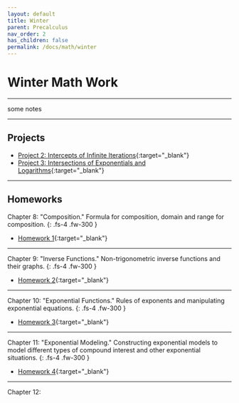```yaml
---
layout: default
title: Winter
parent: Precalculus
nav_order: 2
has_children: false
permalink: /docs/math/winter
---
```


# Winter Math Work

---

some notes

---

## Projects

- [Project 2: Intercepts of Infinite Iterations](https://sahana-sarangi.github.io/hahats/docs/math/winter/winterhw/Project_2_Draft.pdf){:target="_blank"}
- [Project 3: Intersections of Exponentials and Logarithms](https://sahana-sarangi.github.io/hahats/docs/math/winter/winterhw/Project_3_Draft.pdf){:target="_blank"}

---

## Homeworks

Chapter 8: "Composition." Formula for composition, domain and range for composition.
{: .fs-4 .fw-300 }

- [Homework 1](https://sahana-sarangi.github.io/hahats/docs/math/winter/winterhw/hw1.pdf){:target="_blank"}

---

Chapter 9: "Inverse Functions." Non-trigonometric inverse functions and their graphs.
{: .fs-4 .fw-300 }

- [Homework 2](https://sahana-sarangi.github.io/hahats/docs/math/winter/winterhw/hw2.pdf){:target="_blank"}

---

Chapter 10: "Exponential Functions." Rules of exponents and manipulating exponential equations.
{: .fs-4 .fw-300 }

- [Homework 3](https://sahana-sarangi.github.io/hahats/docs/math/winter/winterhw/hw3.pdf){:target="_blank"}

---

Chapter 11: "Exponential Modeling." Constructing exponential models to model different types of compound interest and other exponential situations.
{: .fs-4 .fw-300 }

- [Homework 4](https://sahana-sarangi.github.io/hahats/docs/math/winter/winterhw/hw4.pdf){:target="_blank"}

---

Chapter 12: 




